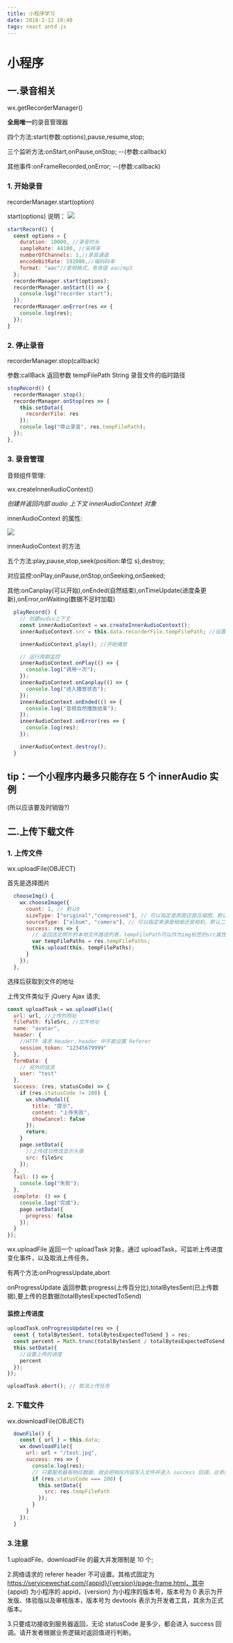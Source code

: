```yaml
---
title: 小程序学习
date: 2018-1-12 10:40
tags: react antd js
---
```


# 小程序

## 一.录音相关

wx.getRecorderManager()

**全局唯一**的录音管理器

四个方法:start(参数:options),pause,resume,stop;

三个监听方法:onStart,onPause,onStop; --(参数:callback)

其他事件:onFrameRecorded,onError; --(参数:callback)
<!--more-->

### 1. 开始录音

recorderManager.start(option)

start(options) 说明：
![](/images/wx/recorder_1.png)

```javascript
startRecord() {
  const options = {
    duration: 10000, //录音时长
    sampleRate: 44100, //采样率
    numberOfChannels: 1,//录音通道
    encodeBitRate: 192000,//编码码率
    format: "aac"//音频格式，有效值 aac/mp3
  };
  recorderManager.start(options);
  recorderManager.onStart(() => {
    console.log("recorder start");
  });
  recorderManager.onError(res => {
    console.log(res);
  });
}
```

### 2. 停止录音

recorderManager.stop(callback)

参数:callBack 返回参数 tempFilePath String 录音文件的临时路径

```javascript
stopRecord() {
  recorderManager.stop();
  recorderManager.onStop(res => {
    this.setData({
      recorderFile: res
    });
    console.log("停止录音", res.tempFilePath);
  });
},
```

### 3. 录音管理

音频组件管理:

wx.createInnerAudioContext()

_创建并返回内部 audio 上下文 innerAudioContext 对象_

innerAudioContext 的属性:

![](/images/wx/recorder_2.png)

innerAudioContext 的方法

五个方法:play,pause,stop,seek(position:单位 s),destroy;

对应监控:onPlay,onPause,onStop,onSeeking,onSeeked;

其他:onCanplay(可以开始),onEnded(自然结束),onTimeUpdate(进度条更新),onError,onWaiting(数据不足时加载)

```javascript
  playRecord() {
    // 创建audio上下文
    const innerAudioContext = wx.createInnerAudioContext();
    innerAudioContext.src = this.data.recorderFile.tempFilePath; //设置路径this.data.recorderFile.tempFilePath为String 音频的地址;

    innerAudioContext.play(); //开始播放

    // 运行周期监控
    innerAudioContext.onPlay(() => {
      console.log("调用一次");
    });
    innerAudioContext.onCanplay(() => {
      console.log("进入播放状态");
    });
    innerAudioContext.onEnded(() => {
      console.log("音频自然播放结束");
    });
    innerAudioContext.onError(res => {
      console.log(res);
    });

    innerAudioContext.destroy();
  }
```

## tip：一个小程序内最多只能存在 5 个 innerAudio 实例

(所以应该要及时销毁?)

## 二.上传下载文件

### 1. 上传文件

wx.uploadFile(OBJECT)

首先是选择图片

```javascript
  chooseImg() {
    wx.chooseImage({
      count: 1, // 默认9
      sizeType: ["original","compressed"], // 可以指定是原图还是压缩图，默认二者都有
      sourceType: ["album", "camera"], // 可以指定来源是相册还是相机，默认二者都有
      success: res => {
        // 返回选定照片的本地文件路径列表，tempFilePath可以作为img标签的src属性显示图片
        var tempFilePaths = res.tempFilePaths;
        this.upload(this, tempFilePaths);
      }
    });
  },
```

选择后获取到文件的地址

上传文件类似于 jQuery Ajax 请求;

```javascript
const uploadTask = wx.uploadFile({
  url: url, //上传的网址
  filePath: fileSrc, //文件地址
  name: "avatar",
  header: {
    //HTTP 请求 Header，header 中不能设置 Referer
    session_token: "12345679999"
  },
  formData: {
    // 另外的信息
    user: "test"
  },
  success: (res, statusCode) => {
    if (res.statusCode != 200) {
      wx.showModal({
        title: "提示",
        content: "上传失败",
        showCancel: false
      });
      return;
    }
    page.setData({
      //上传成功修改显示头像
      src: fileSrc
    });
  },
  fail: () => {
    console.log("失败");
  },
  complete: () => {
    console.log("完成");
    page.setData({
      progress: false
    });
  }
});
```

wx.uploadFile 返回一个 uploadTask 对象，通过 uploadTask，可监听上传进度变化事件，以及取消上传任务。

有两个方法:onProgressUpdate,abort

onProgressUpdate 返回参数:progress(上传百分比),totalBytesSent(已上传数据),要上传的总数据(totalBytesExpectedToSend)

#### 监控上传进度

```javascript
uploadTask.onProgressUpdate(res => {
  const { totalBytesSent, totalBytesExpectedToSend } = res;
  const percent = Math.trunc(totalBytesSent / totalBytesExpectedToSend * 100);
  this.setData({
    //设置上传的进度
    percent
  });
});

uploadTask.abort(); // 取消上传任务
```

### 2. 下载文件

wx.downloadFile(OBJECT)

```javascript
  downFile() {
    const { url } = this.data;
    wx.downloadFile({
      url: url + "/test.jpg",
      success: res => {
        console.log(res);
        // 只要服务器有响应数据，就会把响应内容写入文件并进入 success 回调，业务需要自行判断是否下载到了想要的内容
        if (res.statusCode === 200) {
          this.setData({
            src: res.tempFilePath
          });
        }
      }
    });
  }
```

### 3.注意

1.uploadFile、downloadFile 的最大并发限制是 10 个;

2.网络请求的 referer header 不可设置。其格式固定为 https://servicewechat.com/{appid}/{version}/page-frame.html，其中 {appid} 为小程序的 appid，{version} 为小程序的版本号，版本号为 0 表示为开发版、体验版以及审核版本，版本号为 devtools 表示为开发者工具，其余为正式版本。

3.只要成功接收到服务器返回，无论 statusCode 是多少，都会进入 success 回调。请开发者根据业务逻辑对返回值进行判断。
